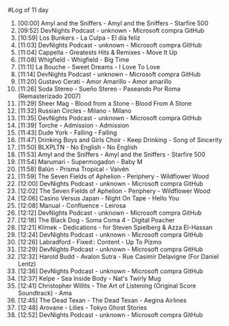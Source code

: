 #Log of 11 day

1. [00:00] Amyl and the Sniffers - Amyl and the Sniffers - Starfire 500
1. [09:52] DevNights Podcast - unknown - Microsoft compra GitHub
1. [10:59] Los Bunkers - La Culpa - El día feliz
1. [11:03] DevNights Podcast - unknown - Microsoft compra GitHub
1. [11:04] Cappella - Greatests Hits & Remixes - Move It Up
1. [11:08] Whigfield - Whigfield - Big Time
1. [11:11] La Bouche - Sweet Dreams - I Love To Love
1. [11:14] DevNights Podcast - unknown - Microsoft compra GitHub
1. [11:20] Gustavo Cerati - Amor Amarillo - Amor amarillo
1. [11:26] Soda Stereo - Sueño Stereo - Paseando Por Roma (Remasterizado 2007)
1. [11:29] Sheer Mag - Blood from a Stone - Blood From A Stone
1. [11:32] Russian Circles - Milano - Milano
1. [11:35] DevNights Podcast - unknown - Microsoft compra GitHub
1. [11:39] Torche - Admission - Admission
1. [11:43] Dude York - Falling - Falling
1. [11:47] Drinking Boys and Girls Choir - Keep Drinking - Song of Sincerity
1. [11:50] BLXPLTN - No English - No English
1. [11:53] Amyl and the Sniffers - Amyl and the Sniffers - Starfire 500
1. [11:54] Marumari - Supermogadon - Baby M
1. [11:58] Balún - Prisma Tropical - Vaivén
1. [11:59] The Seven Fields of Aphelion - Periphery - Wildflower Wood
1. [12:00] DevNights Podcast - unknown - Microsoft compra GitHub
1. [12:02] The Seven Fields of Aphelion - Periphery - Wildflower Wood
1. [12:06] Casino Versus Japan - Night On Tape - Hello You
1. [12:08] Manual - Confluence - Leirosa
1. [12:12] DevNights Podcast - unknown - Microsoft compra GitHub
1. [12:18] The Black Dog - Soma Coma 4 - Digital Poacher
1. [12:21] Klimek - Dedications - for Steven Spielberg & Azza El-Hassan
1. [12:24] DevNights Podcast - unknown - Microsoft compra GitHub
1. [12:26] Labradford - Fixed:: Content - Up To Pizmo
1. [12:29] DevNights Podcast - unknown - Microsoft compra GitHub
1. [12:32] Harold Budd - Avalon Sutra - Rue Casimir Delavigne (For Daniel Lentz)
1. [12:36] DevNights Podcast - unknown - Microsoft compra GitHub
1. [12:37] Kelpe - Sea Inside Body - Nat's Twirly Mug
1. [12:41] Christopher Willits - The Art of Listening (Original Score Soundtrack) - Ama
1. [12:45] The Dead Texan - The Dead Texan - Aegina Airlines
1. [12:48] Arovane - Lilies - Tokyo Ghost Stories
1. [12:52] DevNights Podcast - unknown - Microsoft compra GitHub
